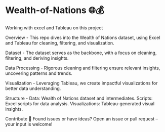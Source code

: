 # Wealth-of-Nations 🌐💰
Working with excel and Tableau on this project

Overview -
This repo dives into the Wealth of Nations dataset, using Excel and Tableau for cleaning, filtering, and visualization.

Dataset -
The dataset serves as the backbone, with a focus on cleaning, filtering, and deriving insights.

Data Processing -
Rigorous cleaning and filtering ensure relevant insights, uncovering patterns and trends.

Visualization -
Leveraging Tableau, we create impactful visualizations for better data understanding.

Structure - 
Data: Wealth of Nations dataset and intermediates. 
Scripts: Excel scripts for data analysis. 
Visualizations: Tableau-generated visual insights.

Contribute 🚀
Found issues or have ideas? Open an issue or pull request – your input is welcome!
